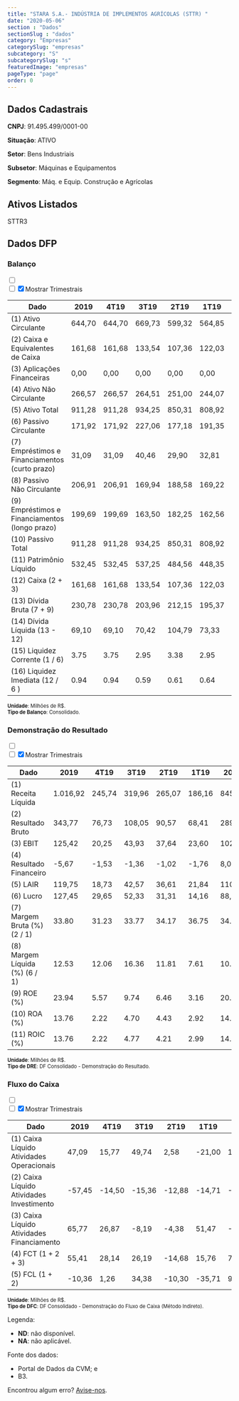 ```yaml
---  
title: "STARA S.A.- INDÚSTRIA DE IMPLEMENTOS AGRÍCOLAS (STTR) "  
date: "2020-05-06"  
section : "Dados"  
sectionSlug : "dados"  
category: "Empresas"  
categorySlug: "empresas"  
subcategory: "S"  
subcategorySlug: "s"  
featuredImage: "empresas"  
pageType: "page"  
order: 0  
---
```



## Dados Cadastrais


**CNPJ**: 91.495.499/0001-00

**Situação**: ATIVO

**Setor**: Bens Industriais

**Subsetor**: Máquinas e Equipamentos

**Segmento**: Máq. e Equip. Construção e Agrícolas


## Ativos Listados


STTR3 


## Dados DFP

### Balanço
  
<input type='checkbox' class='toggleCommand' id='toggleBalanco' name='toggleBalanco'>  
<div class='filter-group-balanco'>  
<div class='check_button_balanco'>  
<label for='toggleBalanco'>  
<input type='checkbox' data-filter-col='trimBalanco'><input type='checkbox' data-filter-col='trimBalanco' checked><span>Mostrar Trimestrais</span>  
</label>  
</div>  
</div>  
<div class='overflow balancoTableWrapper'>  
<table class='balancoTable'>  
<thead>  
<tr>  
<th class='dataHeader fixedLeftColumn'>Dado</th>  
<th>2019</th>  
<th class='trimHeader' data-col='trimBalanco'>4T19</th>  
<th class='trimHeader' data-col='trimBalanco'>3T19</th>  
<th class='trimHeader' data-col='trimBalanco'>2T19</th>  
<th class='trimHeader' data-col='trimBalanco'>1T19</th>  
<th>2018</th>  
<th class='trimHeader' data-col='trimBalanco'>4T18</th>  
<th class='trimHeader' data-col='trimBalanco'>3T18</th>  
<th class='trimHeader' data-col='trimBalanco'>2T18</th>  
<th class='trimHeader' data-col='trimBalanco'>1T18</th>  
<th>2017</th>  
<th class='trimHeader' data-col='trimBalanco'>4T17</th>  
<th class='trimHeader' data-col='trimBalanco'>3T17</th>  
<th class='trimHeader' data-col='trimBalanco'>2T17</th>  
<th class='trimHeader' data-col='trimBalanco'>1T17</th>  
<th>2016</th>  
<th class='trimHeader' data-col='trimBalanco'>4T16</th>  
<th class='trimHeader' data-col='trimBalanco'>3T16</th>  
<th class='trimHeader' data-col='trimBalanco'>2T16</th>  
<th class='trimHeader' data-col='trimBalanco'>1T16</th>  
<th>2015</th>  
<th class='trimHeader' data-col='trimBalanco'>4T15</th>  
<th class='trimHeader' data-col='trimBalanco'>3T15</th>  
<th class='trimHeader' data-col='trimBalanco'>2T15</th>  
<th class='trimHeader' data-col='trimBalanco'>1T15</th>  
</tr>  
</thead>  
<tbody>  
<tr class='trContaAtivo'>  
<td class='leftAlignCell rowDescription fixedLeftColumn'>(1) Ativo Circulante</td>  
<td>644,70</td>  
<td data-col='trimBalanco' class='trimData'>644,70</td>  
<td data-col='trimBalanco' class='trimData'>669,73</td>  
<td data-col='trimBalanco' class='trimData'>599,32</td>  
<td data-col='trimBalanco' class='trimData'>564,85</td>  
<td>473,28</td>  
<td data-col='trimBalanco' class='trimData'>473,28</td>  
<td data-col='trimBalanco' class='trimData'>548,87</td>  
<td data-col='trimBalanco' class='trimData'>493,72</td>  
<td data-col='trimBalanco' class='trimData'>431,18</td>  
<td>401,07</td>  
<td data-col='trimBalanco' class='trimData'>401,07</td>  
<td data-col='trimBalanco' class='trimData'>438,72</td>  
<td data-col='trimBalanco' class='trimData'>408,20</td>  
<td data-col='trimBalanco' class='trimData'>360,76</td>  
<td>339,77</td>  
<td data-col='trimBalanco' class='trimData'>339,77</td>  
<td data-col='trimBalanco' class='trimData'>339,77</td>  
<td data-col='trimBalanco' class='trimData'>339,77</td>  
<td data-col='trimBalanco' class='trimData'>339,77</td>  
<td>346,16</td>  
<td data-col='trimBalanco' class='trimData'>346,16</td>  
<td data-col='trimBalanco' class='trimData'>ND</td>  
<td data-col='trimBalanco' class='trimData'>ND</td>  
<td data-col='trimBalanco' class='trimData'>ND</td>  
</tr>  
<tr class='trContaAtivo'>  
<td class='leftAlignCell rowDescription fixedLeftColumn'>(2) Caixa e Equivalentes de Caixa</td>  
<td>161,68</td>  
<td data-col='trimBalanco' class='trimData'>161,68</td>  
<td data-col='trimBalanco' class='trimData'>133,54</td>  
<td data-col='trimBalanco' class='trimData'>107,36</td>  
<td data-col='trimBalanco' class='trimData'>122,03</td>  
<td>106,27</td>  
<td data-col='trimBalanco' class='trimData'>106,27</td>  
<td data-col='trimBalanco' class='trimData'>125,08</td>  
<td data-col='trimBalanco' class='trimData'>97,75</td>  
<td data-col='trimBalanco' class='trimData'>21,86</td>  
<td>36,21</td>  
<td data-col='trimBalanco' class='trimData'>36,21</td>  
<td data-col='trimBalanco' class='trimData'>48,69</td>  
<td data-col='trimBalanco' class='trimData'>31,71</td>  
<td data-col='trimBalanco' class='trimData'>27,55</td>  
<td>39,54</td>  
<td data-col='trimBalanco' class='trimData'>39,54</td>  
<td data-col='trimBalanco' class='trimData'>39,54</td>  
<td data-col='trimBalanco' class='trimData'>39,54</td>  
<td data-col='trimBalanco' class='trimData'>39,54</td>  
<td>24,66</td>  
<td data-col='trimBalanco' class='trimData'>24,66</td>  
<td data-col='trimBalanco' class='trimData'>ND</td>  
<td data-col='trimBalanco' class='trimData'>ND</td>  
<td data-col='trimBalanco' class='trimData'>ND</td>  
</tr>  
<tr class='trContaAtivo'>  
<td class='leftAlignCell rowDescription fixedLeftColumn'>(3) Aplicações Financeiras</td>  
<td>0,00</td>  
<td data-col='trimBalanco' class='trimData'>0,00</td>  
<td data-col='trimBalanco' class='trimData'>0,00</td>  
<td data-col='trimBalanco' class='trimData'>0,00</td>  
<td data-col='trimBalanco' class='trimData'>0,00</td>  
<td>0,00</td>  
<td data-col='trimBalanco' class='trimData'>0,00</td>  
<td data-col='trimBalanco' class='trimData'>0,00</td>  
<td data-col='trimBalanco' class='trimData'>0,00</td>  
<td data-col='trimBalanco' class='trimData'>0,00</td>  
<td>0,00</td>  
<td data-col='trimBalanco' class='trimData'>0,00</td>  
<td data-col='trimBalanco' class='trimData'>0,00</td>  
<td data-col='trimBalanco' class='trimData'>0,00</td>  
<td data-col='trimBalanco' class='trimData'>0,00</td>  
<td>0,00</td>  
<td data-col='trimBalanco' class='trimData'>0,00</td>  
<td data-col='trimBalanco' class='trimData'>0,00</td>  
<td data-col='trimBalanco' class='trimData'>0,00</td>  
<td data-col='trimBalanco' class='trimData'>0,00</td>  
<td>0,00</td>  
<td data-col='trimBalanco' class='trimData'>0,00</td>  
<td data-col='trimBalanco' class='trimData'>ND</td>  
<td data-col='trimBalanco' class='trimData'>ND</td>  
<td data-col='trimBalanco' class='trimData'>ND</td>  
</tr>  
<tr class='trContaAtivo'>  
<td class='leftAlignCell rowDescription fixedLeftColumn'>(4) Ativo Não Circulante</td>  
<td>266,57</td>  
<td data-col='trimBalanco' class='trimData'>266,57</td>  
<td data-col='trimBalanco' class='trimData'>264,51</td>  
<td data-col='trimBalanco' class='trimData'>251,00</td>  
<td data-col='trimBalanco' class='trimData'>244,07</td>  
<td>236,91</td>  
<td data-col='trimBalanco' class='trimData'>236,91</td>  
<td data-col='trimBalanco' class='trimData'>231,83</td>  
<td data-col='trimBalanco' class='trimData'>224,59</td>  
<td data-col='trimBalanco' class='trimData'>221,45</td>  
<td>222,94</td>  
<td data-col='trimBalanco' class='trimData'>222,94</td>  
<td data-col='trimBalanco' class='trimData'>239,72</td>  
<td data-col='trimBalanco' class='trimData'>236,85</td>  
<td data-col='trimBalanco' class='trimData'>235,94</td>  
<td>236,54</td>  
<td data-col='trimBalanco' class='trimData'>236,54</td>  
<td data-col='trimBalanco' class='trimData'>236,54</td>  
<td data-col='trimBalanco' class='trimData'>236,54</td>  
<td data-col='trimBalanco' class='trimData'>236,54</td>  
<td>220,29</td>  
<td data-col='trimBalanco' class='trimData'>220,29</td>  
<td data-col='trimBalanco' class='trimData'>ND</td>  
<td data-col='trimBalanco' class='trimData'>ND</td>  
<td data-col='trimBalanco' class='trimData'>ND</td>  
</tr>  
<tr class='trContaAtivo'>  
<td class='leftAlignCell rowDescription fixedLeftColumn'>(5) Ativo Total</td>  
<td>911,28</td>  
<td data-col='trimBalanco' class='trimData'>911,28</td>  
<td data-col='trimBalanco' class='trimData'>934,25</td>  
<td data-col='trimBalanco' class='trimData'>850,31</td>  
<td data-col='trimBalanco' class='trimData'>808,92</td>  
<td>710,19</td>  
<td data-col='trimBalanco' class='trimData'>710,19</td>  
<td data-col='trimBalanco' class='trimData'>780,70</td>  
<td data-col='trimBalanco' class='trimData'>718,31</td>  
<td data-col='trimBalanco' class='trimData'>652,63</td>  
<td>624,01</td>  
<td data-col='trimBalanco' class='trimData'>624,01</td>  
<td data-col='trimBalanco' class='trimData'>678,44</td>  
<td data-col='trimBalanco' class='trimData'>645,05</td>  
<td data-col='trimBalanco' class='trimData'>596,70</td>  
<td>576,31</td>  
<td data-col='trimBalanco' class='trimData'>576,31</td>  
<td data-col='trimBalanco' class='trimData'>576,31</td>  
<td data-col='trimBalanco' class='trimData'>576,31</td>  
<td data-col='trimBalanco' class='trimData'>576,31</td>  
<td>566,46</td>  
<td data-col='trimBalanco' class='trimData'>566,46</td>  
<td data-col='trimBalanco' class='trimData'>ND</td>  
<td data-col='trimBalanco' class='trimData'>ND</td>  
<td data-col='trimBalanco' class='trimData'>ND</td>  
</tr>  
<tr class='trContaPassivo'>  
<td class='leftAlignCell rowDescription fixedLeftColumn'>(6) Passivo Circulante</td>  
<td>171,92</td>  
<td data-col='trimBalanco' class='trimData'>171,92</td>  
<td data-col='trimBalanco' class='trimData'>227,06</td>  
<td data-col='trimBalanco' class='trimData'>177,18</td>  
<td data-col='trimBalanco' class='trimData'>191,35</td>  
<td>157,08</td>  
<td data-col='trimBalanco' class='trimData'>157,08</td>  
<td data-col='trimBalanco' class='trimData'>209,71</td>  
<td data-col='trimBalanco' class='trimData'>176,39</td>  
<td data-col='trimBalanco' class='trimData'>162,22</td>  
<td>134,73</td>  
<td data-col='trimBalanco' class='trimData'>134,73</td>  
<td data-col='trimBalanco' class='trimData'>171,88</td>  
<td data-col='trimBalanco' class='trimData'>150,58</td>  
<td data-col='trimBalanco' class='trimData'>140,75</td>  
<td>114,12</td>  
<td data-col='trimBalanco' class='trimData'>114,12</td>  
<td data-col='trimBalanco' class='trimData'>114,12</td>  
<td data-col='trimBalanco' class='trimData'>114,12</td>  
<td data-col='trimBalanco' class='trimData'>114,12</td>  
<td>111,59</td>  
<td data-col='trimBalanco' class='trimData'>111,59</td>  
<td data-col='trimBalanco' class='trimData'>ND</td>  
<td data-col='trimBalanco' class='trimData'>ND</td>  
<td data-col='trimBalanco' class='trimData'>ND</td>  
</tr>  
<tr class='trContaPassivo'>  
<td class='leftAlignCell rowDescription fixedLeftColumn'>(7) Empréstimos e Financiamentos (curto prazo)</td>  
<td>31,09</td>  
<td data-col='trimBalanco' class='trimData'>31,09</td>  
<td data-col='trimBalanco' class='trimData'>40,46</td>  
<td data-col='trimBalanco' class='trimData'>29,90</td>  
<td data-col='trimBalanco' class='trimData'>32,81</td>  
<td>34,26</td>  
<td data-col='trimBalanco' class='trimData'>34,26</td>  
<td data-col='trimBalanco' class='trimData'>38,32</td>  
<td data-col='trimBalanco' class='trimData'>42,43</td>  
<td data-col='trimBalanco' class='trimData'>48,78</td>  
<td>51,31</td>  
<td data-col='trimBalanco' class='trimData'>51,31</td>  
<td data-col='trimBalanco' class='trimData'>48,01</td>  
<td data-col='trimBalanco' class='trimData'>44,66</td>  
<td data-col='trimBalanco' class='trimData'>42,56</td>  
<td>42,48</td>  
<td data-col='trimBalanco' class='trimData'>42,48</td>  
<td data-col='trimBalanco' class='trimData'>42,48</td>  
<td data-col='trimBalanco' class='trimData'>42,48</td>  
<td data-col='trimBalanco' class='trimData'>42,48</td>  
<td>63,31</td>  
<td data-col='trimBalanco' class='trimData'>63,31</td>  
<td data-col='trimBalanco' class='trimData'>ND</td>  
<td data-col='trimBalanco' class='trimData'>ND</td>  
<td data-col='trimBalanco' class='trimData'>ND</td>  
</tr>  
<tr class='trContaPassivo'>  
<td class='leftAlignCell rowDescription fixedLeftColumn'>(8) Passivo Não Circulante</td>  
<td>206,91</td>  
<td data-col='trimBalanco' class='trimData'>206,91</td>  
<td data-col='trimBalanco' class='trimData'>169,94</td>  
<td data-col='trimBalanco' class='trimData'>188,58</td>  
<td data-col='trimBalanco' class='trimData'>169,22</td>  
<td>115,84</td>  
<td data-col='trimBalanco' class='trimData'>115,84</td>  
<td data-col='trimBalanco' class='trimData'>124,11</td>  
<td data-col='trimBalanco' class='trimData'>132,56</td>  
<td data-col='trimBalanco' class='trimData'>107,66</td>  
<td>115,59</td>  
<td data-col='trimBalanco' class='trimData'>115,59</td>  
<td data-col='trimBalanco' class='trimData'>130,37</td>  
<td data-col='trimBalanco' class='trimData'>143,42</td>  
<td data-col='trimBalanco' class='trimData'>119,52</td>  
<td>129,39</td>  
<td data-col='trimBalanco' class='trimData'>129,39</td>  
<td data-col='trimBalanco' class='trimData'>129,39</td>  
<td data-col='trimBalanco' class='trimData'>129,39</td>  
<td data-col='trimBalanco' class='trimData'>129,39</td>  
<td>140,19</td>  
<td data-col='trimBalanco' class='trimData'>140,19</td>  
<td data-col='trimBalanco' class='trimData'>ND</td>  
<td data-col='trimBalanco' class='trimData'>ND</td>  
<td data-col='trimBalanco' class='trimData'>ND</td>  
</tr>  
<tr class='trContaPassivo'>  
<td class='leftAlignCell rowDescription fixedLeftColumn'>(9) Empréstimos e Financiamentos (longo prazo)</td>  
<td>199,69</td>  
<td data-col='trimBalanco' class='trimData'>199,69</td>  
<td data-col='trimBalanco' class='trimData'>163,50</td>  
<td data-col='trimBalanco' class='trimData'>182,25</td>  
<td data-col='trimBalanco' class='trimData'>162,56</td>  
<td>109,28</td>  
<td data-col='trimBalanco' class='trimData'>109,28</td>  
<td data-col='trimBalanco' class='trimData'>117,41</td>  
<td data-col='trimBalanco' class='trimData'>125,60</td>  
<td data-col='trimBalanco' class='trimData'>99,62</td>  
<td>107,45</td>  
<td data-col='trimBalanco' class='trimData'>107,45</td>  
<td data-col='trimBalanco' class='trimData'>121,35</td>  
<td data-col='trimBalanco' class='trimData'>135,33</td>  
<td data-col='trimBalanco' class='trimData'>109,79</td>  
<td>120,10</td>  
<td data-col='trimBalanco' class='trimData'>120,10</td>  
<td data-col='trimBalanco' class='trimData'>120,10</td>  
<td data-col='trimBalanco' class='trimData'>120,10</td>  
<td data-col='trimBalanco' class='trimData'>120,10</td>  
<td>131,38</td>  
<td data-col='trimBalanco' class='trimData'>131,38</td>  
<td data-col='trimBalanco' class='trimData'>ND</td>  
<td data-col='trimBalanco' class='trimData'>ND</td>  
<td data-col='trimBalanco' class='trimData'>ND</td>  
</tr>  
<tr class='trContaPassivo'>  
<td class='leftAlignCell rowDescription fixedLeftColumn'>(10) Passivo Total</td>  
<td>911,28</td>  
<td data-col='trimBalanco' class='trimData'>911,28</td>  
<td data-col='trimBalanco' class='trimData'>934,25</td>  
<td data-col='trimBalanco' class='trimData'>850,31</td>  
<td data-col='trimBalanco' class='trimData'>808,92</td>  
<td>710,19</td>  
<td data-col='trimBalanco' class='trimData'>710,19</td>  
<td data-col='trimBalanco' class='trimData'>780,70</td>  
<td data-col='trimBalanco' class='trimData'>718,31</td>  
<td data-col='trimBalanco' class='trimData'>652,63</td>  
<td>624,01</td>  
<td data-col='trimBalanco' class='trimData'>624,01</td>  
<td data-col='trimBalanco' class='trimData'>678,44</td>  
<td data-col='trimBalanco' class='trimData'>645,05</td>  
<td data-col='trimBalanco' class='trimData'>596,70</td>  
<td>576,31</td>  
<td data-col='trimBalanco' class='trimData'>576,31</td>  
<td data-col='trimBalanco' class='trimData'>576,31</td>  
<td data-col='trimBalanco' class='trimData'>576,31</td>  
<td data-col='trimBalanco' class='trimData'>576,31</td>  
<td>566,46</td>  
<td data-col='trimBalanco' class='trimData'>566,46</td>  
<td data-col='trimBalanco' class='trimData'>ND</td>  
<td data-col='trimBalanco' class='trimData'>ND</td>  
<td data-col='trimBalanco' class='trimData'>ND</td>  
</tr>  
<tr class='trContaPassivo'>  
<td class='leftAlignCell rowDescription fixedLeftColumn'>(11) Patrimônio Líquido</td>  
<td>532,45</td>  
<td data-col='trimBalanco' class='trimData'>532,45</td>  
<td data-col='trimBalanco' class='trimData'>537,25</td>  
<td data-col='trimBalanco' class='trimData'>484,56</td>  
<td data-col='trimBalanco' class='trimData'>448,35</td>  
<td>437,27</td>  
<td data-col='trimBalanco' class='trimData'>437,27</td>  
<td data-col='trimBalanco' class='trimData'>446,88</td>  
<td data-col='trimBalanco' class='trimData'>409,36</td>  
<td data-col='trimBalanco' class='trimData'>382,76</td>  
<td>373,69</td>  
<td data-col='trimBalanco' class='trimData'>373,69</td>  
<td data-col='trimBalanco' class='trimData'>376,19</td>  
<td data-col='trimBalanco' class='trimData'>351,05</td>  
<td data-col='trimBalanco' class='trimData'>336,43</td>  
<td>332,80</td>  
<td data-col='trimBalanco' class='trimData'>332,80</td>  
<td data-col='trimBalanco' class='trimData'>332,80</td>  
<td data-col='trimBalanco' class='trimData'>332,80</td>  
<td data-col='trimBalanco' class='trimData'>332,80</td>  
<td>314,67</td>  
<td data-col='trimBalanco' class='trimData'>314,67</td>  
<td data-col='trimBalanco' class='trimData'>ND</td>  
<td data-col='trimBalanco' class='trimData'>ND</td>  
<td data-col='trimBalanco' class='trimData'>ND</td>  
</tr>  
<tr>  
<td class='leftAlignCell rowDescription fixedLeftColumn'>(12) Caixa (2 + 3)</td>  
<td class='positiveNumber'>161,68</td>  
<td class='positiveNumber trimData' data-col='trimBalanco'>161,68</td>  
<td class='positiveNumber trimData' data-col='trimBalanco'>133,54</td>  
<td class='positiveNumber trimData' data-col='trimBalanco'>107,36</td>  
<td class='positiveNumber trimData' data-col='trimBalanco'>122,03</td>  
<td class='positiveNumber'>106,27</td>  
<td class='positiveNumber trimData' data-col='trimBalanco'>106,27</td>  
<td class='positiveNumber trimData' data-col='trimBalanco'>125,08</td>  
<td class='positiveNumber trimData' data-col='trimBalanco'>97,75</td>  
<td class='positiveNumber trimData' data-col='trimBalanco'>21,86</td>  
<td class='positiveNumber'>36,21</td>  
<td class='positiveNumber trimData' data-col='trimBalanco'>36,21</td>  
<td class='positiveNumber trimData' data-col='trimBalanco'>48,69</td>  
<td class='positiveNumber trimData' data-col='trimBalanco'>31,71</td>  
<td class='positiveNumber trimData' data-col='trimBalanco'>27,55</td>  
<td class='positiveNumber'>39,54</td>  
<td class='positiveNumber trimData' data-col='trimBalanco'>39,54</td>  
<td class='positiveNumber trimData' data-col='trimBalanco'>39,54</td>  
<td class='positiveNumber trimData' data-col='trimBalanco'>39,54</td>  
<td class='positiveNumber trimData' data-col='trimBalanco'>39,54</td>  
<td class='positiveNumber'>24,66</td>  
<td class='positiveNumber trimData' data-col='trimBalanco'>24,66</td>  
<td data-col='trimBalanco' class='trimData'>ND</td>  
<td data-col='trimBalanco' class='trimData'>ND</td>  
<td data-col='trimBalanco' class='trimData'>ND</td>  
</tr>  
<tr class='trDividaBruta'>  
<td class='leftAlignCell rowDescription fixedLeftColumn'>(13) Dívida Bruta (7 + 9)</td>  
<td class='negativeNumber'>230,78</td>  
<td class='negativeNumber trimData' data-col='trimBalanco'>230,78</td>  
<td class='negativeNumber trimData' data-col='trimBalanco'>203,96</td>  
<td class='negativeNumber trimData' data-col='trimBalanco'>212,15</td>  
<td class='negativeNumber trimData' data-col='trimBalanco'>195,37</td>  
<td class='negativeNumber'>143,54</td>  
<td class='negativeNumber trimData' data-col='trimBalanco'>143,54</td>  
<td class='negativeNumber trimData' data-col='trimBalanco'>155,73</td>  
<td class='negativeNumber trimData' data-col='trimBalanco'>168,03</td>  
<td class='negativeNumber trimData' data-col='trimBalanco'>148,41</td>  
<td class='negativeNumber'>158,76</td>  
<td class='negativeNumber trimData' data-col='trimBalanco'>158,76</td>  
<td class='negativeNumber trimData' data-col='trimBalanco'>169,36</td>  
<td class='negativeNumber trimData' data-col='trimBalanco'>179,99</td>  
<td class='negativeNumber trimData' data-col='trimBalanco'>152,35</td>  
<td class='negativeNumber'>162,58</td>  
<td class='negativeNumber trimData' data-col='trimBalanco'>162,58</td>  
<td class='negativeNumber trimData' data-col='trimBalanco'>162,58</td>  
<td class='negativeNumber trimData' data-col='trimBalanco'>162,58</td>  
<td class='negativeNumber trimData' data-col='trimBalanco'>162,58</td>  
<td class='negativeNumber'>194,70</td>  
<td class='negativeNumber trimData' data-col='trimBalanco'>194,70</td>  
<td data-col='trimBalanco' class='trimData'>ND</td>  
<td data-col='trimBalanco' class='trimData'>ND</td>  
<td data-col='trimBalanco' class='trimData'>ND</td>  
</tr>  
<tr>  
<td class='leftAlignCell rowDescription fixedLeftColumn'>(14) Dívida Líquida  (13 - 12)</td>  
<td class='negativeNumber'>69,10</td>  
<td class='negativeNumber trimData' data-col='trimBalanco'>69,10</td>  
<td class='negativeNumber trimData' data-col='trimBalanco'>70,42</td>  
<td class='negativeNumber trimData' data-col='trimBalanco'>104,79</td>  
<td class='negativeNumber trimData' data-col='trimBalanco'>73,33</td>  
<td class='negativeNumber'>37,27</td>  
<td class='negativeNumber trimData' data-col='trimBalanco'>37,27</td>  
<td class='negativeNumber trimData' data-col='trimBalanco'>30,65</td>  
<td class='negativeNumber trimData' data-col='trimBalanco'>70,28</td>  
<td class='negativeNumber trimData' data-col='trimBalanco'>126,54</td>  
<td class='negativeNumber'>122,55</td>  
<td class='negativeNumber trimData' data-col='trimBalanco'>122,55</td>  
<td class='negativeNumber trimData' data-col='trimBalanco'>120,67</td>  
<td class='negativeNumber trimData' data-col='trimBalanco'>148,28</td>  
<td class='negativeNumber trimData' data-col='trimBalanco'>124,80</td>  
<td class='negativeNumber'>123,04</td>  
<td class='negativeNumber trimData' data-col='trimBalanco'>123,04</td>  
<td class='negativeNumber trimData' data-col='trimBalanco'>123,04</td>  
<td class='negativeNumber trimData' data-col='trimBalanco'>123,04</td>  
<td class='negativeNumber trimData' data-col='trimBalanco'>123,04</td>  
<td class='negativeNumber'>170,03</td>  
<td class='negativeNumber trimData' data-col='trimBalanco'>170,03</td>  
<td data-col='trimBalanco' class='trimData'>ND</td>  
<td data-col='trimBalanco' class='trimData'>ND</td>  
<td data-col='trimBalanco' class='trimData'>ND</td>  
</tr>  
<tr>  
<td class='leftAlignCell rowDescription fixedLeftColumn'>(15) Liquidez Corrente (1 / 6)</td>  
<td>3.75</td>  
<td data-col='trimBalanco' class='trimData'>3.75</td>  
<td data-col='trimBalanco' class='trimData'>2.95</td>  
<td data-col='trimBalanco' class='trimData'>3.38</td>  
<td data-col='trimBalanco' class='trimData'>2.95</td>  
<td>3.01</td>  
<td data-col='trimBalanco' class='trimData'>3.01</td>  
<td data-col='trimBalanco' class='trimData'>2.62</td>  
<td data-col='trimBalanco' class='trimData'>2.80</td>  
<td data-col='trimBalanco' class='trimData'>2.66</td>  
<td>2.98</td>  
<td data-col='trimBalanco' class='trimData'>2.98</td>  
<td data-col='trimBalanco' class='trimData'>2.55</td>  
<td data-col='trimBalanco' class='trimData'>2.71</td>  
<td data-col='trimBalanco' class='trimData'>2.56</td>  
<td>2.98</td>  
<td data-col='trimBalanco' class='trimData'>2.98</td>  
<td data-col='trimBalanco' class='trimData'>2.98</td>  
<td data-col='trimBalanco' class='trimData'>2.98</td>  
<td data-col='trimBalanco' class='trimData'>2.98</td>  
<td>3.10</td>  
<td data-col='trimBalanco' class='trimData'>3.10</td>  
<td data-col='trimBalanco' class='trimData'>ND</td>  
<td data-col='trimBalanco' class='trimData'>ND</td>  
<td data-col='trimBalanco' class='trimData'>ND</td>  
</tr>  
<tr>  
<td class='leftAlignCell rowDescription fixedLeftColumn'>(16) Liquidez Imediata  (12 / 6 )</td>  
<td>0.94</td>  
<td data-col='trimBalanco' class='trimData'>0.94</td>  
<td data-col='trimBalanco' class='trimData'>0.59</td>  
<td data-col='trimBalanco' class='trimData'>0.61</td>  
<td data-col='trimBalanco' class='trimData'>0.64</td>  
<td>0.68</td>  
<td data-col='trimBalanco' class='trimData'>0.68</td>  
<td data-col='trimBalanco' class='trimData'>0.60</td>  
<td data-col='trimBalanco' class='trimData'>0.55</td>  
<td data-col='trimBalanco' class='trimData'>0.13</td>  
<td>0.27</td>  
<td data-col='trimBalanco' class='trimData'>0.27</td>  
<td data-col='trimBalanco' class='trimData'>0.28</td>  
<td data-col='trimBalanco' class='trimData'>0.21</td>  
<td data-col='trimBalanco' class='trimData'>0.20</td>  
<td>0.35</td>  
<td data-col='trimBalanco' class='trimData'>0.35</td>  
<td data-col='trimBalanco' class='trimData'>0.35</td>  
<td data-col='trimBalanco' class='trimData'>0.35</td>  
<td data-col='trimBalanco' class='trimData'>0.35</td>  
<td>0.22</td>  
<td data-col='trimBalanco' class='trimData'>0.22</td>  
<td data-col='trimBalanco' class='trimData'>ND</td>  
<td data-col='trimBalanco' class='trimData'>ND</td>  
<td data-col='trimBalanco' class='trimData'>ND</td>  
</tr>  
</tbody>  
</table>  
</div>  
<p style='font-size:0.7rem; margin:0px;'><strong>Unidade</strong>: Milhões de R$.</p>  
<p style='font-size:0.7rem; margin:0px;'><strong>Tipo de Balanço</strong>: Consolidado.</p>


### Demonstração do Resultado
  
<input type='checkbox' class='toggleCommand' id='toggleDRE' name='toggleDRE'>  
<div class='filter-group-dre'>  
<div class='check_button_dre'>  
<label for='toggleDRE'>  
<input type='checkbox' data-filter-col='trimDRE'><input type='checkbox' data-filter-col='trimDRE' checked><span>Mostrar Trimestrais</span>  
</label>  
</div>  
</div>  
<div class='overflow balancoTableWrapper'>  
<table class='balancoTable'>  
<thead>  
<tr>  
<th class='dataHeader fixedLeftColumn'>Dado</th>  
<th>2019</th>  
<th class='trimHeader' data-col='trimDRE'>4T19</th>  
<th class='trimHeader' data-col='trimDRE'>3T19</th>  
<th class='trimHeader' data-col='trimDRE'>2T19</th>  
<th class='trimHeader' data-col='trimDRE'>1T19</th>  
<th>2018</th>  
<th class='trimHeader' data-col='trimDRE'>4T18</th>  
<th class='trimHeader' data-col='trimDRE'>3T18</th>  
<th class='trimHeader' data-col='trimDRE'>2T18</th>  
<th class='trimHeader' data-col='trimDRE'>1T18</th>  
<th>2017</th>  
<th class='trimHeader' data-col='trimDRE'>4T17</th>  
<th class='trimHeader' data-col='trimDRE'>3T17</th>  
<th class='trimHeader' data-col='trimDRE'>2T17</th>  
<th class='trimHeader' data-col='trimDRE'>1T17</th>  
<th>2016</th>  
<th class='trimHeader' data-col='trimDRE'>4T16</th>  
<th class='trimHeader' data-col='trimDRE'>3T16</th>  
<th class='trimHeader' data-col='trimDRE'>2T16</th>  
<th class='trimHeader' data-col='trimDRE'>1T16</th>  
<th>2015</th>  
<th class='trimHeader' data-col='trimDRE'>4T15</th>  
<th class='trimHeader' data-col='trimDRE'>3T15</th>  
<th class='trimHeader' data-col='trimDRE'>2T15</th>  
<th class='trimHeader' data-col='trimDRE'>1T15</th>  
</tr>  
</thead>  
<tbody>  
<tr class='trDRE'>  
<td class='leftAlignCell rowDescription fixedLeftColumn'>(1) Receita Líquida</td>  
<td>1.016,92</td>  
<td data-col='trimDRE' class='trimData' >245,74</td>  
<td data-col='trimDRE' class='trimData' >319,96</td>  
<td data-col='trimDRE' class='trimData' >265,07</td>  
<td data-col='trimDRE' class='trimData' >186,16</td>  
<td>845,34</td>  
<td data-col='trimDRE' class='trimData' >218,49</td>  
<td data-col='trimDRE' class='trimData' >287,30</td>  
<td data-col='trimDRE' class='trimData' >212,29</td>  
<td data-col='trimDRE' class='trimData' >127,25</td>  
<td>691,37</td>  
<td data-col='trimDRE' class='trimData' >158,43</td>  
<td data-col='trimDRE' class='trimData' >230,88</td>  
<td data-col='trimDRE' class='trimData' >167,92</td>  
<td data-col='trimDRE' class='trimData' >134,13</td>  
<td>562,53</td>  
<td data-col='trimDRE' class='trimData' >148,02</td>  
<td data-col='trimDRE' class='trimData' >178,58</td>  
<td data-col='trimDRE' class='trimData' >144,28</td>  
<td data-col='trimDRE' class='trimData' >91,65</td>  
<td>469,31</td>  
<td data-col='trimDRE' class='trimData' >469,31</td>  
<td data-col='trimDRE' class='trimData'>ND</td>  
<td data-col='trimDRE' class='trimData'>ND</td>  
<td data-col='trimDRE' class='trimData'>ND</td>  
</tr>  
<tr class='trDRE'>  
<td class='leftAlignCell rowDescription fixedLeftColumn'>(2) Resultado Bruto</td>  
<td class='positiveNumberGreen'>343,77</td>  
<td data-col='trimDRE' class='trimData positiveNumberGreen' >76,73</td>  
<td data-col='trimDRE' class='trimData positiveNumberGreen' >108,05</td>  
<td data-col='trimDRE' class='trimData positiveNumberGreen' >90,57</td>  
<td data-col='trimDRE' class='trimData positiveNumberGreen' >68,41</td>  
<td class='positiveNumberGreen'>289,17</td>  
<td data-col='trimDRE' class='trimData positiveNumberGreen' >69,04</td>  
<td data-col='trimDRE' class='trimData positiveNumberGreen' >100,60</td>  
<td data-col='trimDRE' class='trimData positiveNumberGreen' >76,39</td>  
<td data-col='trimDRE' class='trimData positiveNumberGreen' >43,15</td>  
<td class='positiveNumberGreen'>225,72</td>  
<td data-col='trimDRE' class='trimData positiveNumberGreen' >46,20</td>  
<td data-col='trimDRE' class='trimData positiveNumberGreen' >78,76</td>  
<td data-col='trimDRE' class='trimData positiveNumberGreen' >56,66</td>  
<td data-col='trimDRE' class='trimData positiveNumberGreen' >44,09</td>  
<td class='positiveNumberGreen'>155,93</td>  
<td data-col='trimDRE' class='trimData positiveNumberGreen' >36,35</td>  
<td data-col='trimDRE' class='trimData positiveNumberGreen' >54,04</td>  
<td data-col='trimDRE' class='trimData positiveNumberGreen' >38,42</td>  
<td data-col='trimDRE' class='trimData positiveNumberGreen' >27,12</td>  
<td class='positiveNumberGreen'>125,81</td>  
<td data-col='trimDRE' class='trimData positiveNumberGreen' >125,81</td>  
<td data-col='trimDRE' class='trimData'>ND</td>  
<td data-col='trimDRE' class='trimData'>ND</td>  
<td data-col='trimDRE' class='trimData'>ND</td>  
</tr>  
<tr class='trDRE'>  
<td class='leftAlignCell rowDescription fixedLeftColumn'>(3) EBIT</td>  
<td class='positiveNumberGreen'>125,42</td>  
<td data-col='trimDRE' class='trimData positiveNumberGreen' >20,25</td>  
<td data-col='trimDRE' class='trimData positiveNumberGreen' >43,93</td>  
<td data-col='trimDRE' class='trimData positiveNumberGreen' >37,64</td>  
<td data-col='trimDRE' class='trimData positiveNumberGreen' >23,60</td>  
<td class='positiveNumberGreen'>102,49</td>  
<td data-col='trimDRE' class='trimData positiveNumberGreen' >8,55</td>  
<td data-col='trimDRE' class='trimData positiveNumberGreen' >50,41</td>  
<td data-col='trimDRE' class='trimData positiveNumberGreen' >32,70</td>  
<td data-col='trimDRE' class='trimData positiveNumberGreen' >10,83</td>  
<td class='positiveNumberGreen'>65,30</td>  
<td data-col='trimDRE' class='trimData positiveNumberGreen' >2,37</td>  
<td data-col='trimDRE' class='trimData positiveNumberGreen' >38,70</td>  
<td data-col='trimDRE' class='trimData positiveNumberGreen' >18,35</td>  
<td data-col='trimDRE' class='trimData positiveNumberGreen' >5,88</td>  
<td class='positiveNumberGreen'>33,31</td>  
<td data-col='trimDRE' class='trimData positiveNumberGreen' >12,48</td>  
<td data-col='trimDRE' class='trimData positiveNumberGreen' >21,99</td>  
<td data-col='trimDRE' class='trimData positiveNumberGreen' >6,50</td>  
<td data-col='trimDRE' class='trimData negativeNumber' >-7,67</td>  
<td class='negativeNumber'>-22,32</td>  
<td data-col='trimDRE' class='trimData negativeNumber' >-22,32</td>  
<td data-col='trimDRE' class='trimData'>ND</td>  
<td data-col='trimDRE' class='trimData'>ND</td>  
<td data-col='trimDRE' class='trimData'>ND</td>  
</tr>  
<tr class='trDRE'>  
<td class='leftAlignCell rowDescription fixedLeftColumn'>(4) Resultado Financeiro</td>  
<td class='negativeNumber'>-5,67</td>  
<td data-col='trimDRE' class='trimData negativeNumber' >-1,53</td>  
<td data-col='trimDRE' class='trimData negativeNumber' >-1,36</td>  
<td data-col='trimDRE' class='trimData negativeNumber' >-1,02</td>  
<td data-col='trimDRE' class='trimData negativeNumber' >-1,76</td>  
<td class='positiveNumberGreen'>8,01</td>  
<td data-col='trimDRE' class='trimData negativeNumber' >-0,44</td>  
<td data-col='trimDRE' class='trimData positiveNumberGreen' >0,23</td>  
<td data-col='trimDRE' class='trimData positiveNumberGreen' >6,53</td>  
<td data-col='trimDRE' class='trimData positiveNumberGreen' >1,68</td>  
<td class='positiveNumberGreen'>7,36</td>  
<td data-col='trimDRE' class='trimData positiveNumberGreen' >5,47</td>  
<td data-col='trimDRE' class='trimData negativeNumber' >-0,55</td>  
<td data-col='trimDRE' class='trimData positiveNumberGreen' >3,40</td>  
<td data-col='trimDRE' class='trimData negativeNumber' >-0,96</td>  
<td class='negativeNumber'>-4,45</td>  
<td data-col='trimDRE' class='trimData positiveNumberGreen' >4,79</td>  
<td data-col='trimDRE' class='trimData negativeNumber' >-5,48</td>  
<td data-col='trimDRE' class='trimData positiveNumberGreen' >0,56</td>  
<td data-col='trimDRE' class='trimData negativeNumber' >-4,31</td>  
<td class='positiveNumberGreen'>7,16</td>  
<td data-col='trimDRE' class='trimData positiveNumberGreen' >7,16</td>  
<td data-col='trimDRE' class='trimData'>ND</td>  
<td data-col='trimDRE' class='trimData'>ND</td>  
<td data-col='trimDRE' class='trimData'>ND</td>  
</tr>  
<tr class='trDRE'>  
<td class='leftAlignCell rowDescription fixedLeftColumn'>(5) LAIR</td>  
<td class='positiveNumberGreen'>119,75</td>  
<td data-col='trimDRE' class='trimData positiveNumberGreen' >18,73</td>  
<td data-col='trimDRE' class='trimData positiveNumberGreen' >42,57</td>  
<td data-col='trimDRE' class='trimData positiveNumberGreen' >36,61</td>  
<td data-col='trimDRE' class='trimData positiveNumberGreen' >21,84</td>  
<td class='positiveNumberGreen'>110,50</td>  
<td data-col='trimDRE' class='trimData positiveNumberGreen' >8,11</td>  
<td data-col='trimDRE' class='trimData positiveNumberGreen' >50,64</td>  
<td data-col='trimDRE' class='trimData positiveNumberGreen' >39,23</td>  
<td data-col='trimDRE' class='trimData positiveNumberGreen' >12,52</td>  
<td class='positiveNumberGreen'>72,66</td>  
<td data-col='trimDRE' class='trimData positiveNumberGreen' >7,84</td>  
<td data-col='trimDRE' class='trimData positiveNumberGreen' >38,15</td>  
<td data-col='trimDRE' class='trimData positiveNumberGreen' >21,75</td>  
<td data-col='trimDRE' class='trimData positiveNumberGreen' >4,92</td>  
<td class='positiveNumberGreen'>28,86</td>  
<td data-col='trimDRE' class='trimData positiveNumberGreen' >17,27</td>  
<td data-col='trimDRE' class='trimData positiveNumberGreen' >16,50</td>  
<td data-col='trimDRE' class='trimData positiveNumberGreen' >7,06</td>  
<td data-col='trimDRE' class='trimData negativeNumber' >-11,98</td>  
<td class='negativeNumber'>-15,16</td>  
<td data-col='trimDRE' class='trimData negativeNumber' >-15,16</td>  
<td data-col='trimDRE' class='trimData'>ND</td>  
<td data-col='trimDRE' class='trimData'>ND</td>  
<td data-col='trimDRE' class='trimData'>ND</td>  
</tr>  
<tr class='trDRE'>  
<td class='leftAlignCell rowDescription fixedLeftColumn'>(6) Lucro</td>  
<td class='positiveNumberGreen'>127,45</td>  
<td data-col='trimDRE' class='trimData positiveNumberGreen' >29,65</td>  
<td data-col='trimDRE' class='trimData positiveNumberGreen' >52,33</td>  
<td data-col='trimDRE' class='trimData positiveNumberGreen' >31,31</td>  
<td data-col='trimDRE' class='trimData positiveNumberGreen' >14,16</td>  
<td class='positiveNumberGreen'>88,35</td>  
<td data-col='trimDRE' class='trimData positiveNumberGreen' >15,16</td>  
<td data-col='trimDRE' class='trimData positiveNumberGreen' >37,52</td>  
<td data-col='trimDRE' class='trimData positiveNumberGreen' >26,61</td>  
<td data-col='trimDRE' class='trimData positiveNumberGreen' >9,07</td>  
<td class='positiveNumberGreen'>56,27</td>  
<td data-col='trimDRE' class='trimData positiveNumberGreen' >12,88</td>  
<td data-col='trimDRE' class='trimData positiveNumberGreen' >25,14</td>  
<td data-col='trimDRE' class='trimData positiveNumberGreen' >14,62</td>  
<td data-col='trimDRE' class='trimData positiveNumberGreen' >3,63</td>  
<td class='positiveNumberGreen'>24,68</td>  
<td data-col='trimDRE' class='trimData positiveNumberGreen' >14,49</td>  
<td data-col='trimDRE' class='trimData positiveNumberGreen' >14,14</td>  
<td data-col='trimDRE' class='trimData positiveNumberGreen' >8,04</td>  
<td data-col='trimDRE' class='trimData negativeNumber' >-11,98</td>  
<td class='negativeNumber'>-15,01</td>  
<td data-col='trimDRE' class='trimData negativeNumber' >-15,01</td>  
<td data-col='trimDRE' class='trimData'>ND</td>  
<td data-col='trimDRE' class='trimData'>ND</td>  
<td data-col='trimDRE' class='trimData'>ND</td>  
</tr>  
<tr class='trDREMargem'>  
<td class='leftAlignCell rowDescription fixedLeftColumn'>(7) Margem Bruta (%) (2 / 1)</td>  
<td>33.80</td>  
<td data-col='trimDRE' class='trimData'>31.23</td>  
<td data-col='trimDRE' class='trimData'>33.77</td>  
<td data-col='trimDRE' class='trimData'>34.17</td>  
<td data-col='trimDRE' class='trimData'>36.75</td>  
<td>34.21</td>  
<td data-col='trimDRE' class='trimData'>31.60</td>  
<td data-col='trimDRE' class='trimData'>35.02</td>  
<td data-col='trimDRE' class='trimData'>35.98</td>  
<td data-col='trimDRE' class='trimData'>33.91</td>  
<td>32.65</td>  
<td data-col='trimDRE' class='trimData'>29.16</td>  
<td data-col='trimDRE' class='trimData'>34.11</td>  
<td data-col='trimDRE' class='trimData'>33.74</td>  
<td data-col='trimDRE' class='trimData'>32.87</td>  
<td>27.72</td>  
<td data-col='trimDRE' class='trimData'>24.56</td>  
<td data-col='trimDRE' class='trimData'>30.26</td>  
<td data-col='trimDRE' class='trimData'>26.63</td>  
<td data-col='trimDRE' class='trimData'>29.59</td>  
<td>26.81</td>  
<td data-col='trimDRE' class='trimData'>26.81</td>  
<td data-col='trimDRE' class='trimData'>ND</td>  
<td data-col='trimDRE' class='trimData'>ND</td>  
<td data-col='trimDRE' class='trimData'>ND</td>  
</tr>  
<tr class='trDREMargem'>  
<td class='leftAlignCell rowDescription fixedLeftColumn'>(8) Margem Líquida (%) (6 / 1)</td>  
<td>12.53</td>  
<td data-col='trimDRE' class='trimData'>12.06</td>  
<td data-col='trimDRE' class='trimData'>16.36</td>  
<td data-col='trimDRE' class='trimData'>11.81</td>  
<td data-col='trimDRE' class='trimData'>7.61</td>  
<td>10.45</td>  
<td data-col='trimDRE' class='trimData'>6.94</td>  
<td data-col='trimDRE' class='trimData'>13.06</td>  
<td data-col='trimDRE' class='trimData'>12.53</td>  
<td data-col='trimDRE' class='trimData'>7.13</td>  
<td>8.14</td>  
<td data-col='trimDRE' class='trimData'>8.13</td>  
<td data-col='trimDRE' class='trimData'>10.89</td>  
<td data-col='trimDRE' class='trimData'>8.71</td>  
<td data-col='trimDRE' class='trimData'>2.70</td>  
<td>4.39</td>  
<td data-col='trimDRE' class='trimData'>9.79</td>  
<td data-col='trimDRE' class='trimData'>7.92</td>  
<td data-col='trimDRE' class='trimData'>5.57</td>  
<td data-col='trimDRE' class='trimData'>NA</td>  
<td>NA</td>  
<td data-col='trimDRE' class='trimData'>NA</td>  
<td data-col='trimDRE' class='trimData'>ND</td>  
<td data-col='trimDRE' class='trimData'>ND</td>  
<td data-col='trimDRE' class='trimData'>ND</td>  
</tr>  
<tr>  
<td class='leftAlignCell rowDescription fixedLeftColumn'>(9) ROE (%)</td>  
<td>23.94</td>  
<td data-col='trimDRE' class='trimData'>5.57</td>  
<td data-col='trimDRE' class='trimData'>9.74</td>  
<td data-col='trimDRE' class='trimData'>6.46</td>  
<td data-col='trimDRE' class='trimData'>3.16</td>  
<td>20.21</td>  
<td data-col='trimDRE' class='trimData'>3.47</td>  
<td data-col='trimDRE' class='trimData'>8.40</td>  
<td data-col='trimDRE' class='trimData'>6.50</td>  
<td data-col='trimDRE' class='trimData'>2.37</td>  
<td>15.06</td>  
<td data-col='trimDRE' class='trimData'>3.45</td>  
<td data-col='trimDRE' class='trimData'>6.68</td>  
<td data-col='trimDRE' class='trimData'>4.17</td>  
<td data-col='trimDRE' class='trimData'>1.08</td>  
<td>7.42</td>  
<td data-col='trimDRE' class='trimData'>4.35</td>  
<td data-col='trimDRE' class='trimData'>4.25</td>  
<td data-col='trimDRE' class='trimData'>2.42</td>  
<td data-col='trimDRE' class='trimData'>NA</td>  
<td>NA</td>  
<td data-col='trimDRE' class='trimData'>NA</td>  
<td data-col='trimDRE' class='trimData'>ND</td>  
<td data-col='trimDRE' class='trimData'>ND</td>  
<td data-col='trimDRE' class='trimData'>ND</td>  
</tr>  
<tr>  
<td class='leftAlignCell rowDescription fixedLeftColumn'>(10) ROA (%)</td>  
<td>13.76</td>  
<td data-col='trimDRE' class='trimData'>2.22</td>  
<td data-col='trimDRE' class='trimData'>4.70</td>  
<td data-col='trimDRE' class='trimData'>4.43</td>  
<td data-col='trimDRE' class='trimData'>2.92</td>  
<td>14.43</td>  
<td data-col='trimDRE' class='trimData'>1.20</td>  
<td data-col='trimDRE' class='trimData'>6.46</td>  
<td data-col='trimDRE' class='trimData'>4.55</td>  
<td data-col='trimDRE' class='trimData'>1.66</td>  
<td>10.46</td>  
<td data-col='trimDRE' class='trimData'>0.38</td>  
<td data-col='trimDRE' class='trimData'>5.70</td>  
<td data-col='trimDRE' class='trimData'>2.85</td>  
<td data-col='trimDRE' class='trimData'>0.99</td>  
<td>5.78</td>  
<td data-col='trimDRE' class='trimData'>2.17</td>  
<td data-col='trimDRE' class='trimData'>3.82</td>  
<td data-col='trimDRE' class='trimData'>1.13</td>  
<td data-col='trimDRE' class='trimData'>NA</td>  
<td>NA</td>  
<td data-col='trimDRE' class='trimData'>NA</td>  
<td data-col='trimDRE' class='trimData'>ND</td>  
<td data-col='trimDRE' class='trimData'>ND</td>  
<td data-col='trimDRE' class='trimData'>ND</td>  
</tr>  
<tr>  
<td class='leftAlignCell rowDescription fixedLeftColumn'>(11) ROIC (%)</td>  
<td>13.76</td>  
<td data-col='trimDRE' class='trimData'>2.22</td>  
<td data-col='trimDRE' class='trimData'>4.77</td>  
<td data-col='trimDRE' class='trimData'>4.21</td>  
<td data-col='trimDRE' class='trimData'>2.99</td>  
<td>14.25</td>  
<td data-col='trimDRE' class='trimData'>1.19</td>  
<td data-col='trimDRE' class='trimData'>6.97</td>  
<td data-col='trimDRE' class='trimData'>4.50</td>  
<td data-col='trimDRE' class='trimData'>1.40</td>  
<td>8.68</td>  
<td data-col='trimDRE' class='trimData'>0.31</td>  
<td data-col='trimDRE' class='trimData'>5.14</td>  
<td data-col='trimDRE' class='trimData'>2.43</td>  
<td data-col='trimDRE' class='trimData'>0.84</td>  
<td>4.82</td>  
<td data-col='trimDRE' class='trimData'>1.81</td>  
<td data-col='trimDRE' class='trimData'>3.18</td>  
<td data-col='trimDRE' class='trimData'>0.94</td>  
<td data-col='trimDRE' class='trimData'>NA</td>  
<td>NA</td>  
<td data-col='trimDRE' class='trimData'>NA</td>  
<td data-col='trimDRE' class='trimData'>ND</td>  
<td data-col='trimDRE' class='trimData'>ND</td>  
<td data-col='trimDRE' class='trimData'>ND</td>  
</tr>  
</tbody>  
</table>  
</div>  
<p style='font-size:0.7rem; margin:0px;'><strong>Unidade</strong>: Milhões de R$.</p>  
<p style='font-size:0.7rem; margin:0px;'><strong>Tipo de DRE</strong>: DF Consolidado - Demonstração do Resultado.</p>


### Fluxo do Caixa
  
<input type='checkbox' class='toggleCommand' id='toggleDFC' name='toggleDFC'>  
<div class='filter-group-dfc'>  
<div class='check_button_dfc'>  
<label for='toggleDFC'>  
<input type='checkbox' data-filter-col='trimDFC'><input type='checkbox' data-filter-col='trimDFC' checked><span>Mostrar Trimestrais</span>  
</label>  
</div>  
</div>  
<div class='overflow balancoTableWrapper'>  
<table class='balancoTable'>  
<thead>  
<tr>  
<th class='dataHeader fixedLeftColumn'>Dado</th>  
<th>2019</th>  
<th class='trimHeader' data-col='trimDFC'>4T19</th>  
<th class='trimHeader' data-col='trimDFC'>3T19</th>  
<th class='trimHeader' data-col='trimDFC'>2T19</th>  
<th class='trimHeader' data-col='trimDFC'>1T19</th>  
<th>2018</th>  
<th class='trimHeader' data-col='trimDFC'>4T18</th>  
<th class='trimHeader' data-col='trimDFC'>3T18</th>  
<th class='trimHeader' data-col='trimDFC'>2T18</th>  
<th class='trimHeader' data-col='trimDFC'>1T18</th>  
<th>2017</th>  
<th class='trimHeader' data-col='trimDFC'>4T17</th>  
<th class='trimHeader' data-col='trimDFC'>3T17</th>  
<th class='trimHeader' data-col='trimDFC'>2T17</th>  
<th class='trimHeader' data-col='trimDFC'>1T17</th>  
<th>2016</th>  
<th class='trimHeader' data-col='trimDFC'>4T16</th>  
<th class='trimHeader' data-col='trimDFC'>3T16</th>  
<th class='trimHeader' data-col='trimDFC'>2T16</th>  
<th class='trimHeader' data-col='trimDFC'>1T16</th>  
<th>2015</th>  
<th class='trimHeader' data-col='trimDFC'>4T15</th>  
<th class='trimHeader' data-col='trimDFC'>3T15</th>  
<th class='trimHeader' data-col='trimDFC'>2T15</th>  
<th class='trimHeader' data-col='trimDFC'>1T15</th>  
</tr>  
</thead>  
<tbody>  
<tr class='trDFC'>  
<td class='leftAlignCell rowDescription fixedLeftColumn'>(1) Caixa Líquido Atividades Operacionais</td>  
<td>47,09</td>  
<td data-col='trimDFC' class='trimData' >15,77</td>  
<td data-col='trimDFC' class='trimData' >49,74</td>  
<td data-col='trimDFC' class='trimData' >2,58</td>  
<td data-col='trimDFC' class='trimData' >-21,00</td>  
<td>137,74</td>  
<td data-col='trimDFC' class='trimData' >7,74</td>  
<td data-col='trimDFC' class='trimData' >50,12</td>  
<td data-col='trimDFC' class='trimData' >78,92</td>  
<td data-col='trimDFC' class='trimData' >0,96</td>  
<td>33,13</td>  
<td data-col='trimDFC' class='trimData' >-2,67</td>  
<td data-col='trimDFC' class='trimData' >37,83</td>  
<td data-col='trimDFC' class='trimData' >-3,67</td>  
<td data-col='trimDFC' class='trimData' >1,64</td>  
<td>66,28</td>  
<td data-col='trimDFC' class='trimData' >32,04</td>  
<td data-col='trimDFC' class='trimData' >10,18</td>  
<td data-col='trimDFC' class='trimData' >13,54</td>  
<td data-col='trimDFC' class='trimData' >10,51</td>  
<td>-56,48</td>  
<td data-col='trimDFC' class='trimData' >-56,48</td>  
<td data-col='trimDFC' class='trimData'>ND</td>  
<td data-col='trimDFC' class='trimData'>ND</td>  
<td data-col='trimDFC' class='trimData'>ND</td>  
</tr>  
<tr class='trDFC'>  
<td class='leftAlignCell rowDescription fixedLeftColumn'>(2) Caixa Líquido Atividades Investimento</td>  
<td>-57,45</td>  
<td data-col='trimDFC' class='trimData' >-14,50</td>  
<td data-col='trimDFC' class='trimData' >-15,36</td>  
<td data-col='trimDFC' class='trimData' >-12,88</td>  
<td data-col='trimDFC' class='trimData' >-14,71</td>  
<td>-38,77</td>  
<td data-col='trimDFC' class='trimData' >-14,36</td>  
<td data-col='trimDFC' class='trimData' >-10,53</td>  
<td data-col='trimDFC' class='trimData' >-9,24</td>  
<td data-col='trimDFC' class='trimData' >-4,64</td>  
<td>-26,34</td>  
<td data-col='trimDFC' class='trimData' >-6,44</td>  
<td data-col='trimDFC' class='trimData' >-7,75</td>  
<td data-col='trimDFC' class='trimData' >-6,66</td>  
<td data-col='trimDFC' class='trimData' >-5,50</td>  
<td>-18,95</td>  
<td data-col='trimDFC' class='trimData' >-3,85</td>  
<td data-col='trimDFC' class='trimData' >-1,91</td>  
<td data-col='trimDFC' class='trimData' >-6,66</td>  
<td data-col='trimDFC' class='trimData' >-6,54</td>  
<td>-34,72</td>  
<td data-col='trimDFC' class='trimData' >-34,72</td>  
<td data-col='trimDFC' class='trimData'>ND</td>  
<td data-col='trimDFC' class='trimData'>ND</td>  
<td data-col='trimDFC' class='trimData'>ND</td>  
</tr>  
<tr class='trDFC'>  
<td class='leftAlignCell rowDescription fixedLeftColumn'>(3) Caixa Líquido Atividades Financiamento</td>  
<td>65,77</td>  
<td data-col='trimDFC' class='trimData' >26,87</td>  
<td data-col='trimDFC' class='trimData' >-8,19</td>  
<td data-col='trimDFC' class='trimData' >-4,38</td>  
<td data-col='trimDFC' class='trimData' >51,47</td>  
<td>-28,90</td>  
<td data-col='trimDFC' class='trimData' >-12,19</td>  
<td data-col='trimDFC' class='trimData' >-12,26</td>  
<td data-col='trimDFC' class='trimData' >6,21</td>  
<td data-col='trimDFC' class='trimData' >-10,66</td>  
<td>-10,11</td>  
<td data-col='trimDFC' class='trimData' >-3,36</td>  
<td data-col='trimDFC' class='trimData' >-13,11</td>  
<td data-col='trimDFC' class='trimData' >14,49</td>  
<td data-col='trimDFC' class='trimData' >-8,13</td>  
<td>-32,45</td>  
<td data-col='trimDFC' class='trimData' >-31,83</td>  
<td data-col='trimDFC' class='trimData' >9,27</td>  
<td data-col='trimDFC' class='trimData' >-16,94</td>  
<td data-col='trimDFC' class='trimData' >7,06</td>  
<td>80,70</td>  
<td data-col='trimDFC' class='trimData' >80,70</td>  
<td data-col='trimDFC' class='trimData'>ND</td>  
<td data-col='trimDFC' class='trimData'>ND</td>  
<td data-col='trimDFC' class='trimData'>ND</td>  
</tr>  
<tr>  
<td class='leftAlignCell rowDescription fixedLeftColumn'>(4) FCT (1 + 2 + 3)</td>  
<td class='positiveNumber'>55,41</td>  
<td data-col='trimDFC' class='trimData positiveNumber'>28,14</td>  
<td data-col='trimDFC' class='trimData positiveNumber'>26,19</td>  
<td data-col='trimDFC' class='trimData negativeNumber'>-14,68</td>  
<td data-col='trimDFC' class='trimData positiveNumber'>15,76</td>  
<td class='positiveNumber'>70,06</td>  
<td data-col='trimDFC' class='trimData negativeNumber'>-18,81</td>  
<td data-col='trimDFC' class='trimData positiveNumber'>27,33</td>  
<td data-col='trimDFC' class='trimData positiveNumber'>75,89</td>  
<td data-col='trimDFC' class='trimData negativeNumber'>-14,35</td>  
<td class='negativeNumber'>-3,33</td>  
<td data-col='trimDFC' class='trimData negativeNumber'>-12,47</td>  
<td data-col='trimDFC' class='trimData positiveNumber'>16,97</td>  
<td data-col='trimDFC' class='trimData positiveNumber'>4,16</td>  
<td data-col='trimDFC' class='trimData negativeNumber'>-11,99</td>  
<td class='positiveNumber'>14,88</td>  
<td data-col='trimDFC' class='trimData negativeNumber'>-3,64</td>  
<td data-col='trimDFC' class='trimData positiveNumber'>17,55</td>  
<td data-col='trimDFC' class='trimData negativeNumber'>-10,05</td>  
<td data-col='trimDFC' class='trimData positiveNumber'>11,03</td>  
<td class='negativeNumber'>-10,50</td>  
<td data-col='trimDFC' class='trimData negativeNumber'>-10,50</td>  
<td data-col='trimDFC' class='trimData'>ND</td>  
<td data-col='trimDFC' class='trimData'>ND</td>  
<td data-col='trimDFC' class='trimData'>ND</td>  
</tr>  
<tr>  
<td class='leftAlignCell rowDescription fixedLeftColumn'>(5) FCL (1 + 2)</td>  
<td class='negativeNumber'>-10,36</td>  
<td data-col='trimDFC' class='trimData positiveNumber'>1,26</td>  
<td data-col='trimDFC' class='trimData positiveNumber'>34,38</td>  
<td data-col='trimDFC' class='trimData negativeNumber'>-10,30</td>  
<td data-col='trimDFC' class='trimData negativeNumber'>-35,71</td>  
<td class='positiveNumber'>98,96</td>  
<td data-col='trimDFC' class='trimData negativeNumber'>-6,62</td>  
<td data-col='trimDFC' class='trimData positiveNumber'>39,59</td>  
<td data-col='trimDFC' class='trimData positiveNumber'>69,67</td>  
<td data-col='trimDFC' class='trimData negativeNumber'>-3,68</td>  
<td class='positiveNumber'>6,78</td>  
<td data-col='trimDFC' class='trimData negativeNumber'>-9,11</td>  
<td data-col='trimDFC' class='trimData positiveNumber'>30,08</td>  
<td data-col='trimDFC' class='trimData negativeNumber'>-10,33</td>  
<td data-col='trimDFC' class='trimData negativeNumber'>-3,86</td>  
<td class='positiveNumber'>47,33</td>  
<td data-col='trimDFC' class='trimData positiveNumber'>28,19</td>  
<td data-col='trimDFC' class='trimData positiveNumber'>8,28</td>  
<td data-col='trimDFC' class='trimData positiveNumber'>6,89</td>  
<td data-col='trimDFC' class='trimData positiveNumber'>3,97</td>  
<td class='negativeNumber'>-91,20</td>  
<td data-col='trimDFC' class='trimData negativeNumber'>-91,20</td>  
<td data-col='trimDFC' class='trimData'>ND</td>  
<td data-col='trimDFC' class='trimData'>ND</td>  
<td data-col='trimDFC' class='trimData'>ND</td>  
</tr>  
</tbody>  
</table>  
</div>  
<p style='font-size:0.7rem; margin:0px;'><strong>Unidade</strong>: Milhões de R$.</p>  
<p style='font-size:0.7rem; margin:0px;'><strong>Tipo de DFC</strong>: DF Consolidado - Demonstração do Fluxo de Caixa (Método Indireto).</p>

  
<div class='referencias'>

Legenda:  
- **ND**: não disponível.  
- **NA**: não aplicável.

Fonte dos dados:  
- Portal de Dados da CVM; e  
- B3.

Encontrou algum erro? [Avise-nos](/contato).  
</div>